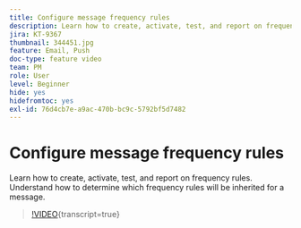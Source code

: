 ```yaml
---
title: Configure message frequency rules
description: Learn how to create, activate, test, and report on frequency rules. Understand how to determine which frequency rules will be inherited for a message.
jira: KT-9367
thumbnail: 344451.jpg
feature: Email, Push
doc-type: feature video
team: PM
role: User
level: Beginner
hide: yes
hidefromtoc: yes
exl-id: 76d4cb7e-a9ac-470b-bc9c-5792bf5d7482
---
```

# Configure message frequency rules

Learn how to create, activate, test, and report on frequency rules. Understand how to determine which frequency rules will be inherited for a message.

>[!VIDEO](https://video.tv.adobe.com/v/344451?quality=12&learn=on){transcript=true}
